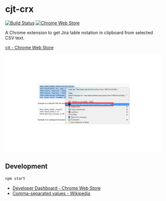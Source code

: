 # cjt-crx
[![Build Status](https://travis-ci.org/announce/cjt-crx.svg?branch=master)](https://travis-ci.org/announce/cjt-crx)
[![Chrome Web Store](https://img.shields.io/chrome-web-store/v/nimelepbpejjlbmoobocpfnjhihnpked.svg)](https://chrome.google.com/webstore/detail/pagmnllnggjajagmlelanjlbompjelmd/)

A Chrome extension to get Jira table notation in clipboard from selected CSV text.

[cjt \- Chrome Web Store](https://chrome.google.com/webstore/detail/pagmnllnggjajagmlelanjlbompjelmd/publish-accepted)

![Screenshot](https://github.com/announce/cjt-crx/blob/master/var/Screenshot%202018-06-09%2002.14.37.png?raw=true)

## Development

```bash
npm start
```

- [Developer Dashboard \- Chrome Web Store](https://chrome.google.com/webstore/developer/dashboard?hl=en-US&gl=JP)
- [Comma\-separated values \- Wikipedia](https://en.wikipedia.org/wiki/Comma-separated_values#Example)
